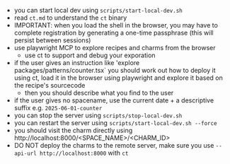 - you can start local dev using `scripts/start-local-dev.sh`
- read `ct.md` to understand the `ct` binary
- IMPORTANT: when you load the shell in the browser, you may have to complete registration by generating a one-time passphrase (this will persist between sessions)
- use playwright MCP to explore recipes and charms from the browser
  - use ct to support and debug your exporation
- if the user gives an instruction like 'explore packages/patterns/counter.tsx` you should work out how to deploy it using ct, load it in the browser using playwright and explore it based on the recipe's sourcecode
  - then you should describe what you find to the user
- if the user gives no spacename, use the current date + a descriptive suffix e.g. `2025-06-01-counter`
- you can stop the server using `scripts/stop-local-dev.sh`
- you can restart the server using `scripts/start-local-dev.sh --force`
- you should visit the charm directly using http://localhost:8000/<SPACE_NAME>/<CHARM_ID>
- DO NOT deploy the charms to the remote server, make sure you use `--api-url http://localhost:8000` with `ct`
